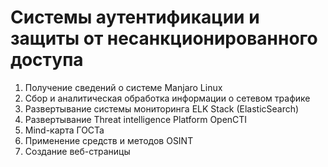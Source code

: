 # Системы аутентификации и защиты от несанкционированного доступа

1. Получение сведений о системе Manjaro Linux
2. Сбор и аналитическая обработка информации о сетевом трафике
3. Развертывание системы мониторинга ELK Stack (ElasticSearch)
4. Развертывание Threat intelligence Platform OpenCTI
5. Mind-карта ГОСТа
6. Применение средств и методов OSINT
7. Создание веб-страницы
